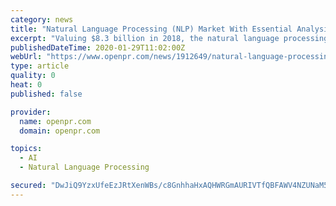 ```yaml
---
category: news
title: "Natural Language Processing (NLP) Market With Essential Analysis, Industry News and Policies by Regions, Types and Applications to 2024"
excerpt: "Valuing $8.3 billion in 2018, the natural language processing (NLP) market is expected to progress at a 19.7% CAGR during 2019-2024 (forecast period) to $22.9 billion by 2024. In 2018, the banking ..."
publishedDateTime: 2020-01-29T11:02:00Z
webUrl: "https://www.openpr.com/news/1912649/natural-language-processing-nlp-market-with-essential"
type: article
quality: 0
heat: 0
published: false

provider:
  name: openpr.com
  domain: openpr.com

topics:
  - AI
  - Natural Language Processing

secured: "DwJiQ9YzxUfeEzJRtXenWBs/c8GnhhaHxAQHWRGmAURIVTfQBFAWV4NZUNaM5wyRf67+OrMfafO3PyotZ+Xo9LstY2mt9QcT3dvLVDBDSdY/9xu8jBxpbInAUft5HAiwIVv848iveIhg6lQoK9zNXzmWdqccAm6b+Im7w2bUeS+g0vjhEz5itRQllqE+qHFxKgZb8gxVyvUV1gPbPXbICnrfk2SCnaUmt2oMQGZIYSunfeoby8PU3w0k8GwcXGCoBCnsJEjckwCne3deMHPOqfHE4iSyPDljgb9p6Xkk4TwoQ9lgvLApA7Z3ILUZ/nJe;JsBop7esw2F/9giBr6DCGA=="
---
```


